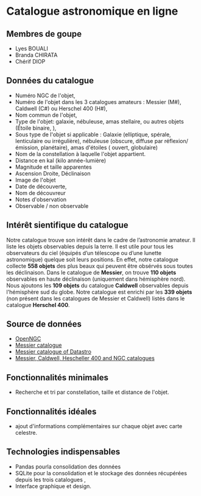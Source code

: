 # Catalogue astronomique en ligne

## Membres de goupe
- Lyes BOUALI
- Branda CHIRATA
- Chérif DIOP

## Données du catalogue
- Numéro NGC de l'objet,
- Numéro de l'objet dans les 3 catalogues amateurs : Messier (M#), Caldwell (C#) ou Herschel 400 (H#),
- Nom commun de l'objet,
- Type de l'objet: galaxie, nébuleuse, amas stellaire, ou autres objets (Étoile binaire, ), 
- Sous type de l'objet si applicable : Galaxie (elliptique, spérale, lenticulaire ou irrégulière), nébuleuse (obscure, diffuse par réflexion/émission, planétaire), amas d'étoiles ( ouvert, globulaire)
- Nom de la constellation à laquelle l'objet appartient.
- Distance en kal (kilo année-lumière)
- Magnitude et taille apparentes
- Ascension Droite, Déclinaison
- Image de l'objet
- Date de découverte,
- Nom de découvreur
- Notes d'observation
- Observable / non observable

## Intérêt sientifique du catalogue
Notre catalogue trouve son intérêt dans le cadre de l’astronomie amateur. Il liste les objets observables depuis la terre. Il est utile pour tous les observateurs du ciel (équipés d’un télescope ou d’une lunette astronomique) quelque soit leurs positions. En effet, notre catalogue collecte **558 objets** des plus beaux qui peuvent être obsérvés sous toutes les déclinaison.
Dans le catalogue de **Messier**, on trouve **110 objets** observables en haute déclinaison (uniquement dans hémisphère nord). Nous ajoutons les **109 objets** du catalogue **Caldwell** observables depuis l'hémisphère sud du globe. Notre catalogue est enrichi par les **339 objets** (non présent dans les catalogues de Messier et Caldwell) listés dans le catalogue **Herschel 400**.

## Source de données
* [OpenNGC](https://github.com/mattiaverga/OpenNGC)
* [Messier catalogue](https://github.com/jbcurtin/messier-catalogue)
* [Messier catalogue of Datastro](https://www.datastro.eu/explore/dataset/catalogue-de-messier/table/?disjunctive.objet&disjunctive.mag&disjunctive.english_name_nom_en_anglais&disjunctive.french_name_nom_francais&disjunctive.latin_name_nom_latin&sort=messier)
* [Messier, Caldwell, Hescheller 400 and NGC catalogues](https://www.nexstarsite.com/Book/DSO.htm)



## Fonctionnalités minimales
- Recherche et tri par constellation, taille et distance de l'objet.

## Fonctionnalités idéales
- ajout d'informations complémentaires sur chaque objet avec carte celestre.

## Technologies indispensables 
- Pandas pourla consolidation des données
- SQLite pour la consolidation et le stockage  des données récupérées depuis les trois catalogues ,
- Interface graphique et design.